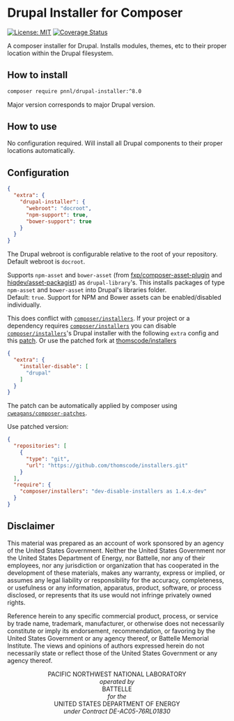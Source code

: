 # Drupal Installer for Composer
[![License: MIT](https://img.shields.io/badge/License-MIT-yellow.svg)](https://github.com/PNNL/Drupal-Installer/blob/master/LICENSE)
[![Coverage Status](https://coveralls.io/repos/github/pnnl/drupal-installer/badge.svg?branch=master)](https://coveralls.io/github/pnnl/drupal-installer?branch=master)

A composer installer for Drupal. Installs modules, themes, etc to their proper location within the Drupal filesystem.

## How to install
```bash
composer require pnnl/drupal-installer:^8.0
```

Major version corresponds to major Drupal version.

## How to use
No configuration required. Will install all Drupal components to their proper locations automatically.

## Configuration
```json
{
  "extra": {
    "drupal-installer": {
      "webroot": "docroot",
      "npm-support": true,
      "bower-support": true
    }
  }
}
```

The Drupal webroot is configurable relative to the root of your repository.  
Default webroot is `docroot`.

Supports `npm-asset` and `bower-asset`
(from [fxp/composer-asset-plugin](https://packagist.org/packages/fxp/composer-asset-plugin) and [hiqdev/asset-packagist](https://packagist.org/packages/hiqdev/asset-packagist))
as `drupal-library`'s.
This installs packages of type `npm-asset` and `bower-asset` into Drupal's libraries folder.  
Default: `true`. Support for NPM and Bower assets can be enabled/disabled individually.

This does conflict with [`composer/installers`](https://packagist.org/packages/composer/installers). If your project or a dependency requires [`composer/installers`](https://packagist.org/packages/composer/installers) you
can disable [`composer/installers`](https://packagist.org/packages/composer/installers)'s Drupal installer with the following `extra` config and this [patch](https://gist.githubusercontent.com/thomscode/8ad286a97ce9efbdf5829ba9e79fcb85/raw/9387aa8aea2ca3f870b61d44c38ff2e5211d271b/composer-installers.diff). Or use the patched fork at [thomscode/installers](https://github.com/thomscode/installers)

```json
{
  "extra": {
    "installer-disable": [
      "drupal"
    ]
  }
}
```

The patch can be automatically applied by composer using [`cweagans/composer-patches`](https://packagist.org/packages/cweagans/composer-patches).

Use patched version:
```json
{
  "repositories": [
    {
      "type": "git",
      "url": "https://github.com/thomscode/installers.git"
    }
  ],
  "require": {
    "composer/installers": "dev-disable-installers as 1.4.x-dev"
  }
}
```

## Disclaimer
This material was prepared as an account of work sponsored by an agency of the United States Government.  Neither the United States Government nor the United States Department of Energy, nor Battelle, nor any of their employees, nor any jurisdiction or organization that has cooperated in the development of these materials, makes any warranty, express or implied, or assumes any legal liability or responsibility for the accuracy, completeness, or usefulness or any information, apparatus, product, software, or process disclosed, or represents that its use would not infringe privately owned rights.

Reference herein to any specific commercial product, process, or service by trade name, trademark, manufacturer, or otherwise does not necessarily constitute or imply its endorsement, recommendation, or favoring by the United States Government or any agency thereof, or Battelle Memorial Institute. The views and opinions of authors expressed herein do not necessarily state or reflect those of the United States Government or any agency thereof.

<p align="center">
PACIFIC NORTHWEST NATIONAL LABORATORY<br />
<em>operated by</em><br />
BATTELLE<br />
<em>for the</em><br />
UNITED STATES DEPARTMENT OF ENERGY<br />
<em>under Contract DE-AC05-76RL01830</em><br />
</p>

